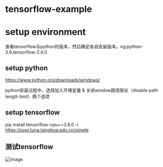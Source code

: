 # tensorflow-example

# setup environment

查看tensorflow与python的版本，然后确定各自安装版本。eg:python-3.9,tensorflow-2.6.0

## setup python 

https://www.python.org/downloads/windows/

python安装过程中，选择加入环境变量 & 关闭window路径限长（disable path length limit）两个选项

## setup tensorflow

pip install tensorflow-cpu==2.6.0 -i https://pypi.tuna.tsinghua.edu.cn/simple

## 测试tensorflow

![image](https://user-images.githubusercontent.com/13504729/230268366-bbd3c479-f90d-47e0-9e14-0830d9dcb107.png)




